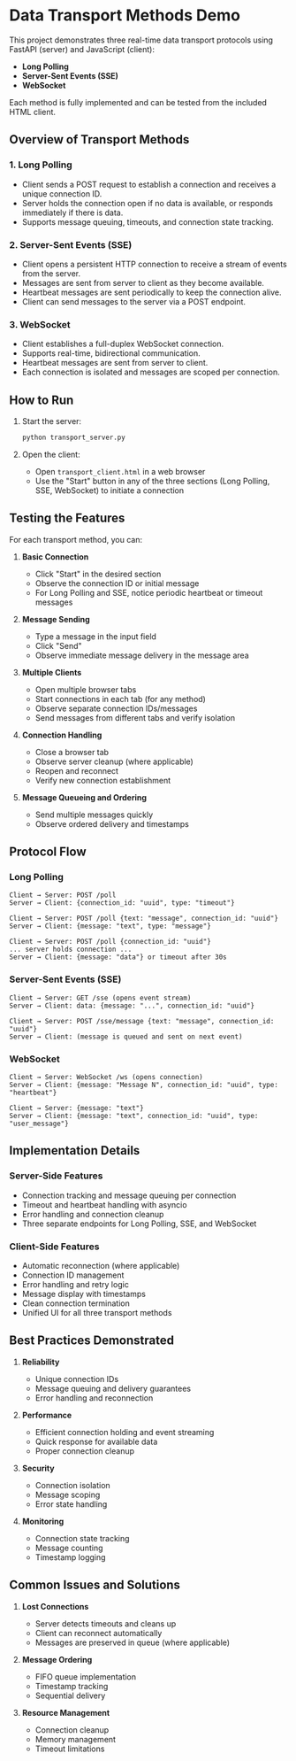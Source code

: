 # Data Transport Methods Demo

This project demonstrates three real-time data transport protocols using FastAPI (server) and JavaScript (client):

- **Long Polling**
- **Server-Sent Events (SSE)**
- **WebSocket**

Each method is fully implemented and can be tested from the included HTML client.

## Overview of Transport Methods

### 1. Long Polling

- Client sends a POST request to establish a connection and receives a unique connection ID.
- Server holds the connection open if no data is available, or responds immediately if there is data.
- Supports message queuing, timeouts, and connection state tracking.

### 2. Server-Sent Events (SSE)

- Client opens a persistent HTTP connection to receive a stream of events from the server.
- Messages are sent from server to client as they become available.
- Heartbeat messages are sent periodically to keep the connection alive.
- Client can send messages to the server via a POST endpoint.

### 3. WebSocket

- Client establishes a full-duplex WebSocket connection.
- Supports real-time, bidirectional communication.
- Heartbeat messages are sent from server to client.
- Each connection is isolated and messages are scoped per connection.

## How to Run

1. Start the server:

   ```bash
   python transport_server.py
   ```

2. Open the client:

   - Open `transport_client.html` in a web browser
   - Use the "Start" button in any of the three sections (Long Polling, SSE, WebSocket) to initiate a connection

## Testing the Features

For each transport method, you can:

1. **Basic Connection**
   - Click "Start" in the desired section
   - Observe the connection ID or initial message
   - For Long Polling and SSE, notice periodic heartbeat or timeout messages

2. **Message Sending**
   - Type a message in the input field
   - Click "Send"
   - Observe immediate message delivery in the message area

3. **Multiple Clients**
   - Open multiple browser tabs
   - Start connections in each tab (for any method)
   - Observe separate connection IDs/messages
   - Send messages from different tabs and verify isolation

4. **Connection Handling**
   - Close a browser tab
   - Observe server cleanup (where applicable)
   - Reopen and reconnect
   - Verify new connection establishment

5. **Message Queueing and Ordering**
   - Send multiple messages quickly
   - Observe ordered delivery and timestamps

## Protocol Flow

### Long Polling

```text
Client → Server: POST /poll
Server → Client: {connection_id: "uuid", type: "timeout"}

Client → Server: POST /poll {text: "message", connection_id: "uuid"}
Server → Client: {message: "text", type: "message"}

Client → Server: POST /poll {connection_id: "uuid"}
... server holds connection ...
Server → Client: {message: "data"} or timeout after 30s
```

### Server-Sent Events (SSE)

```text
Client → Server: GET /sse (opens event stream)
Server → Client: data: {message: "...", connection_id: "uuid"}

Client → Server: POST /sse/message {text: "message", connection_id: "uuid"}
Server → Client: (message is queued and sent on next event)
```

### WebSocket

```text
Client → Server: WebSocket /ws (opens connection)
Server → Client: {message: "Message N", connection_id: "uuid", type: "heartbeat"}

Client → Server: {message: "text"}
Server → Client: {message: "text", connection_id: "uuid", type: "user_message"}
```

## Implementation Details

### Server-Side Features

- Connection tracking and message queuing per connection
- Timeout and heartbeat handling with asyncio
- Error handling and connection cleanup
- Three separate endpoints for Long Polling, SSE, and WebSocket

### Client-Side Features

- Automatic reconnection (where applicable)
- Connection ID management
- Error handling and retry logic
- Message display with timestamps
- Clean connection termination
- Unified UI for all three transport methods

## Best Practices Demonstrated

1. **Reliability**
   - Unique connection IDs
   - Message queuing and delivery guarantees
   - Error handling and reconnection

2. **Performance**
   - Efficient connection holding and event streaming
   - Quick response for available data
   - Proper connection cleanup

3. **Security**
   - Connection isolation
   - Message scoping
   - Error state handling

4. **Monitoring**
   - Connection state tracking
   - Message counting
   - Timestamp logging

## Common Issues and Solutions

1. **Lost Connections**
   - Server detects timeouts and cleans up
   - Client can reconnect automatically
   - Messages are preserved in queue (where applicable)

2. **Message Ordering**
   - FIFO queue implementation
   - Timestamp tracking
   - Sequential delivery

3. **Resource Management**
   - Connection cleanup
   - Memory management
   - Timeout limitations
